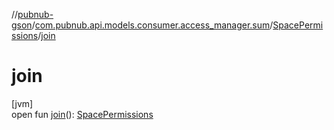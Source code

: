 //[pubnub-gson](../../../index.md)/[com.pubnub.api.models.consumer.access_manager.sum](../index.md)/[SpacePermissions](index.md)/[join](join.md)

# join

[jvm]\
open fun [join](join.md)(): [SpacePermissions](index.md)
